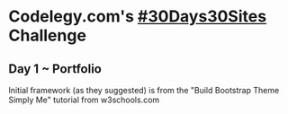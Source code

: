 # Codelegy.com's [#30Days30Sites](http://codelegy.com/30days30sites/) Challenge
## Day 1 ~ Portfolio
Initial framework (as they suggested) is from the "Build Bootstrap Theme Simply Me" tutorial from w3schools.com

